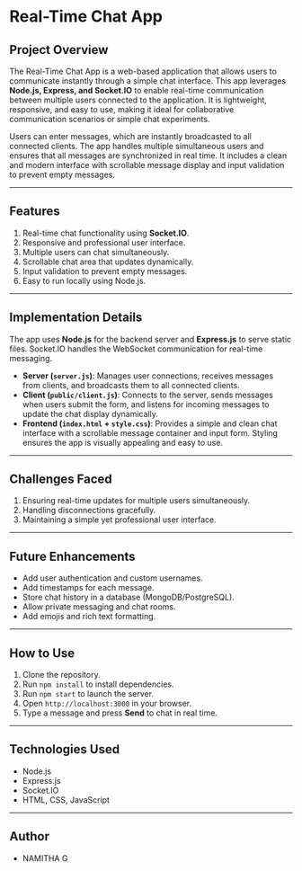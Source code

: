 # Real-Time Chat App

## Project Overview
The Real-Time Chat App is a web-based application that allows users to communicate instantly through a simple chat interface. This app leverages **Node.js, Express, and Socket.IO** to enable real-time communication between multiple users connected to the application. It is lightweight, responsive, and easy to use, making it ideal for collaborative communication scenarios or simple chat experiments.

Users can enter messages, which are instantly broadcasted to all connected clients. The app handles multiple simultaneous users and ensures that all messages are synchronized in real time. It includes a clean and modern interface with scrollable message display and input validation to prevent empty messages.

---

## Features
1. Real-time chat functionality using **Socket.IO**.
2. Responsive and professional user interface.
3. Multiple users can chat simultaneously.
4. Scrollable chat area that updates dynamically.
5. Input validation to prevent empty messages.
6. Easy to run locally using Node.js.

---

## Implementation Details
The app uses **Node.js** for the backend server and **Express.js** to serve static files. Socket.IO handles the WebSocket communication for real-time messaging. 

- **Server (`server.js`)**: Manages user connections, receives messages from clients, and broadcasts them to all connected clients.  
- **Client (`public/client.js`)**: Connects to the server, sends messages when users submit the form, and listens for incoming messages to update the chat display dynamically.  
- **Frontend (`index.html` + `style.css`)**: Provides a simple and clean chat interface with a scrollable message container and input form. Styling ensures the app is visually appealing and easy to use.

---

## Challenges Faced
1. Ensuring real-time updates for multiple users simultaneously.
2. Handling disconnections gracefully.
3. Maintaining a simple yet professional user interface.

---

## Future Enhancements
- Add user authentication and custom usernames.
- Add timestamps for each message.
- Store chat history in a database (MongoDB/PostgreSQL).
- Allow private messaging and chat rooms.
- Add emojis and rich text formatting.

---

## How to Use
1. Clone the repository.
2. Run `npm install` to install dependencies.
3. Run `npm start` to launch the server.
4. Open `http://localhost:3000` in your browser.
5. Type a message and press **Send** to chat in real time.

---

## Technologies Used
- Node.js
- Express.js
- Socket.IO
- HTML, CSS, JavaScript

---

## Author
- NAMITHA G 

